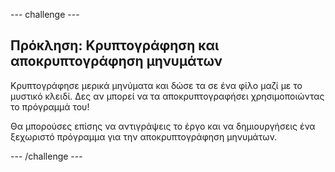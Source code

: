 --- challenge ---

## Πρόκληση: Κρυπτογράφηση και αποκρυπτογράφηση μηνυμάτων

Κρυπτογράφησε μερικά μηνύματα και δώσε τα σε ένα φίλο μαζί με το μυστικό κλειδί. Δες αν μπορεί να τα αποκρυπτογραφήσει χρησιμοποιώντας το πρόγραμμά του!

Θα μπορούσες επίσης να αντιγράψεις το έργο και να δημιουργήσεις ένα ξεχωριστό πρόγραμμα για την αποκρυπτογράφηση μηνυμάτων.

--- /challenge ---